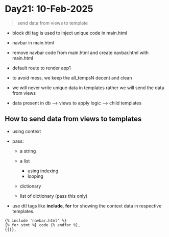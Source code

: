 # Day21: 10-Feb-2025

> send data from views to template

- block dtl tag is used to inject unique code in main.html

- navbar in main.html

- remove navbar code from main.html and create navbar.html with main.html

- default route to render app1

- to avoid mess, we keep the all_tempsN decent and clean 

- we will never write unique data in templates rather we will send the data from views


- data present in db --> views to apply logic --> child templates

## How to send data from views to templates 

- using context 

- pass: 
    - a string 
    - a list
        - using indexing 
        - looping 

    - dictionary
    - list of dictionary (pass this only)

- use dtl tags like **include**, **for** for showing the context data in respective templates.

```
{% include 'navbar.html' %}
{% for stmt %} code {% endfor %},
{{}},
```